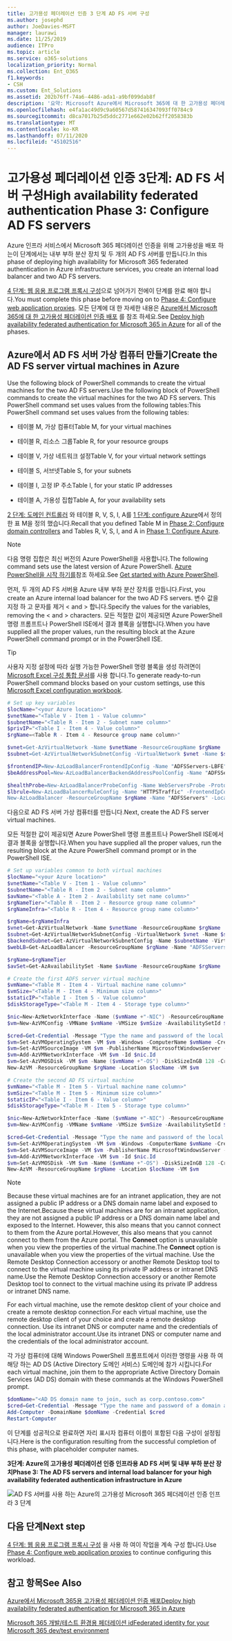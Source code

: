 ```yaml
---
title: 고가용성 페더레이션 인증 3 단계 AD FS 서버 구성
ms.author: josephd
author: JoeDavies-MSFT
manager: laurawi
ms.date: 11/25/2019
audience: ITPro
ms.topic: article
ms.service: o365-solutions
localization_priority: Normal
ms.collection: Ent_O365
f1.keywords:
- CSH
ms.custom: Ent_Solutions
ms.assetid: 202b76ff-74a6-4486-ada1-a9bf099dab8f
description: '요약: Microsoft Azure에서 Microsoft 365에 대 한 고가용성 페더레이션 인증용 AD FS (Active Directory Federation Services) 서버를 만들고 구성 합니다.'
ms.openlocfilehash: e4fa1ac49d9c9a60567d587416347093ff0784c9
ms.sourcegitcommit: d8ca7017b25d5ddc2771e662e02b62ff2058383b
ms.translationtype: MT
ms.contentlocale: ko-KR
ms.lasthandoff: 07/11/2020
ms.locfileid: "45102516"
---
```

# <a name="high-availability-federated-authentication-phase-3-configure-ad-fs-servers"></a><span data-ttu-id="89a50-103">고가용성 페더레이션 인증 3단계: AD FS 서버 구성</span><span class="sxs-lookup"><span data-stu-id="89a50-103">High availability federated authentication Phase 3: Configure AD FS servers</span></span>

<span data-ttu-id="89a50-104">Azure 인프라 서비스에서 Microsoft 365 페더레이션 인증을 위해 고가용성을 배포 하는이 단계에서는 내부 부하 분산 장치 및 두 개의 AD FS 서버를 만듭니다.</span><span class="sxs-lookup"><span data-stu-id="89a50-104">In this phase of deploying high availability for Microsoft 365 federated authentication in Azure infrastructure services, you create an internal load balancer and two AD FS servers.</span></span>
  
<span data-ttu-id="89a50-105">[4 단계: 웹 응용 프로그램 프록시 구성](high-availability-federated-authentication-phase-4-configure-web-application-pro.md)으로 넘어가기 전에이 단계를 완료 해야 합니다.</span><span class="sxs-lookup"><span data-stu-id="89a50-105">You must complete this phase before moving on to [Phase 4: Configure web application proxies](high-availability-federated-authentication-phase-4-configure-web-application-pro.md).</span></span> <span data-ttu-id="89a50-106">모든 단계에 대 한 자세한 내용은 [Azure에서 Microsoft 365에 대 한 고가용성 페더레이션 인증 배포](deploy-high-availability-federated-authentication-for-office-365-in-azure.md) 를 참조 하세요.</span><span class="sxs-lookup"><span data-stu-id="89a50-106">See [Deploy high availability federated authentication for Microsoft 365 in Azure](deploy-high-availability-federated-authentication-for-office-365-in-azure.md) for all of the phases.</span></span>
  
## <a name="create-the-ad-fs-server-virtual-machines-in-azure"></a><span data-ttu-id="89a50-107">Azure에서 AD FS 서버 가상 컴퓨터 만들기</span><span class="sxs-lookup"><span data-stu-id="89a50-107">Create the AD FS server virtual machines in Azure</span></span>

<span data-ttu-id="89a50-108">Use the following block of PowerShell commands to create the virtual machines for the two AD FS servers.</span><span class="sxs-lookup"><span data-stu-id="89a50-108">Use the following block of PowerShell commands to create the virtual machines for the two AD FS servers.</span></span> <span data-ttu-id="89a50-109">This PowerShell command set uses values from the following tables:</span><span class="sxs-lookup"><span data-stu-id="89a50-109">This PowerShell command set uses values from the following tables:</span></span>
  
- <span data-ttu-id="89a50-110">테이블 M, 가상 컴퓨터</span><span class="sxs-lookup"><span data-stu-id="89a50-110">Table M, for your virtual machines</span></span>
    
- <span data-ttu-id="89a50-111">테이블 R, 리소스 그룹</span><span class="sxs-lookup"><span data-stu-id="89a50-111">Table R, for your resource groups</span></span>
    
- <span data-ttu-id="89a50-112">테이블 V, 가상 네트워크 설정</span><span class="sxs-lookup"><span data-stu-id="89a50-112">Table V, for your virtual network settings</span></span>
    
- <span data-ttu-id="89a50-113">테이블 S, 서브넷</span><span class="sxs-lookup"><span data-stu-id="89a50-113">Table S, for your subnets</span></span>
    
- <span data-ttu-id="89a50-114">테이블 I, 고정 IP 주소</span><span class="sxs-lookup"><span data-stu-id="89a50-114">Table I, for your static IP addresses</span></span>
    
- <span data-ttu-id="89a50-115">테이블 A, 가용성 집합</span><span class="sxs-lookup"><span data-stu-id="89a50-115">Table A, for your availability sets</span></span>
    
<span data-ttu-id="89a50-116">[2 단계: 도메인 컨트롤러](high-availability-federated-authentication-phase-2-configure-domain-controllers.md) 와 테이블 R, V, S, I, A를 [1 단계: configure Azure](high-availability-federated-authentication-phase-1-configure-azure.md)에서 정의한 표 M을 정의 했습니다.</span><span class="sxs-lookup"><span data-stu-id="89a50-116">Recall that you defined Table M in [Phase 2: Configure domain controllers](high-availability-federated-authentication-phase-2-configure-domain-controllers.md) and Tables R, V, S, I, and A in [Phase 1: Configure Azure](high-availability-federated-authentication-phase-1-configure-azure.md).</span></span>
  
> [!NOTE]
> <span data-ttu-id="89a50-117">다음 명령 집합은 최신 버전의 Azure PowerShell을 사용합니다.</span><span class="sxs-lookup"><span data-stu-id="89a50-117">The following command sets use the latest version of Azure PowerShell.</span></span> <span data-ttu-id="89a50-118">[Azure PowerShell을 시작 하기를](https://docs.microsoft.com/powershell/azure/get-started-azureps)참조 하세요.</span><span class="sxs-lookup"><span data-stu-id="89a50-118">See [Get started with Azure PowerShell](https://docs.microsoft.com/powershell/azure/get-started-azureps).</span></span> 
  
<span data-ttu-id="89a50-119">먼저, 두 개의 AD FS 서버용 Azure 내부 부하 분산 장치를 만듭니다.</span><span class="sxs-lookup"><span data-stu-id="89a50-119">First, you create an Azure internal load balancer for the two AD FS servers.</span></span> <span data-ttu-id="89a50-120">변수 값을 지정 하 고 문자를 제거 \< and > 합니다.</span><span class="sxs-lookup"><span data-stu-id="89a50-120">Specify the values for the variables, removing the \< and > characters.</span></span> <span data-ttu-id="89a50-121">모든 적절한 값이 제공되면 Azure PowerShell 명령 프롬프트나 PowerShell ISE에서 결과 블록을 실행합니다.</span><span class="sxs-lookup"><span data-stu-id="89a50-121">When you have supplied all the proper values, run the resulting block at the Azure PowerShell command prompt or in the PowerShell ISE.</span></span>
  
> [!TIP]
> <span data-ttu-id="89a50-122">사용자 지정 설정에 따라 실행 가능한 PowerShell 명령 블록을 생성 하려면이 [Microsoft Excel 구성 통합 문서](https://github.com/MicrosoftDocs/OfficeDocs-Enterprise/raw/live/Enterprise/downloads/O365FedAuthInAzure_Config.xlsx)를 사용 합니다.</span><span class="sxs-lookup"><span data-stu-id="89a50-122">To generate ready-to-run PowerShell command blocks based on your custom settings, use this [Microsoft Excel configuration workbook](https://github.com/MicrosoftDocs/OfficeDocs-Enterprise/raw/live/Enterprise/downloads/O365FedAuthInAzure_Config.xlsx).</span></span> 

```powershell
# Set up key variables
$locName="<your Azure location>"
$vnetName="<Table V - Item 1 - Value column>"
$subnetName="<Table R - Item 2 - Subnet name column>"
$privIP="<Table I - Item 4 - Value column>"
$rgName=<Table R - Item 4 - Resource group name column>"

$vnet=Get-AzVirtualNetwork -Name $vnetName -ResourceGroupName $rgName
$subnet=Get-AzVirtualNetworkSubnetConfig -VirtualNetwork $vnet -Name $subnetName

$frontendIP=New-AzLoadBalancerFrontendIpConfig -Name "ADFSServers-LBFE" -PrivateIPAddress $privIP -Subnet $subnet
$beAddressPool=New-AzLoadBalancerBackendAddressPoolConfig -Name "ADFSServers-LBBE"

$healthProbe=New-AzLoadBalancerProbeConfig -Name WebServersProbe -Protocol "TCP" -Port 443 -IntervalInSeconds 15 -ProbeCount 2
$lbrule=New-AzLoadBalancerRuleConfig -Name "HTTPSTraffic" -FrontendIpConfiguration $frontendIP -BackendAddressPool $beAddressPool -Probe $healthProbe -Protocol "TCP" -FrontendPort 443 -BackendPort 443
New-AzLoadBalancer -ResourceGroupName $rgName -Name "ADFSServers" -Location $locName -LoadBalancingRule $lbrule -BackendAddressPool $beAddressPool -Probe $healthProbe -FrontendIpConfiguration $frontendIP
```

<span data-ttu-id="89a50-123">다음으로 AD FS 서버 가상 컴퓨터를 만듭니다.</span><span class="sxs-lookup"><span data-stu-id="89a50-123">Next, create the AD FS server virtual machines.</span></span>
  
<span data-ttu-id="89a50-124">모든 적절한 값이 제공되면 Azure PowerShell 명령 프롬프트나 PowerShell ISE에서 결과 블록을 실행합니다.</span><span class="sxs-lookup"><span data-stu-id="89a50-124">When you have supplied all the proper values, run the resulting block at the Azure PowerShell command prompt or in the PowerShell ISE.</span></span>
  
```powershell
# Set up variables common to both virtual machines
$locName="<your Azure location>"
$vnetName="<Table V - Item 1 - Value column>"
$subnetName="<Table R - Item 2 - Subnet name column>"
$avName="<Table A - Item 2 - Availability set name column>"
$rgNameTier="<Table R - Item 2 - Resource group name column>"
$rgNameInfra="<Table R - Item 4 - Resource group name column>"

$rgName=$rgNameInfra
$vnet=Get-AzVirtualNetwork -Name $vnetName -ResourceGroupName $rgName
$subnet=Get-AzVirtualNetworkSubnetConfig -VirtualNetwork $vnet -Name $subnetName
$backendSubnet=Get-AzVirtualNetworkSubnetConfig -Name $subnetName -VirtualNetwork $vnet
$webLB=Get-AzLoadBalancer -ResourceGroupName $rgName -Name "ADFSServers"

$rgName=$rgNameTier
$avSet=Get-AzAvailabilitySet -Name $avName -ResourceGroupName $rgName

# Create the first ADFS server virtual machine
$vmName="<Table M - Item 4 - Virtual machine name column>"
$vmSize="<Table M - Item 4 - Minimum size column>"
$staticIP="<Table I - Item 5 - Value column>"
$diskStorageType="<Table M - Item 4 - Storage type column>"

$nic=New-AzNetworkInterface -Name ($vmName +"-NIC") -ResourceGroupName $rgName -Location $locName -Subnet $backendSubnet -LoadBalancerBackendAddressPool $webLB.BackendAddressPools[0] -PrivateIpAddress $staticIP
$vm=New-AzVMConfig -VMName $vmName -VMSize $vmSize -AvailabilitySetId $avset.Id

$cred=Get-Credential -Message "Type the name and password of the local administrator account for the first AD FS server." 
$vm=Set-AzVMOperatingSystem -VM $vm -Windows -ComputerName $vmName -Credential $cred -ProvisionVMAgent -EnableAutoUpdate
$vm=Set-AzVMSourceImage -VM $vm -PublisherName MicrosoftWindowsServer -Offer WindowsServer -Skus 2016-Datacenter -Version "latest"
$vm=Add-AzVMNetworkInterface -VM $vm -Id $nic.Id
$vm=Set-AzVMOSDisk -VM $vm -Name ($vmName +"-OS") -DiskSizeInGB 128 -CreateOption FromImage -StorageAccountType $diskStorageType
New-AzVM -ResourceGroupName $rgName -Location $locName -VM $vm

# Create the second AD FS virtual machine
$vmName="<Table M - Item 5 - Virtual machine name column>"
$vmSize="<Table M - Item 5 - Minimum size column>"
$staticIP="<Table I - Item 6 - Value column>"
$diskStorageType="<Table M - Item 5 - Storage type column>"

$nic=New-AzNetworkInterface -Name ($vmName +"-NIC") -ResourceGroupName $rgName -Location $locName  -Subnet $backendSubnet -LoadBalancerBackendAddressPool $webLB.BackendAddressPools[0] -PrivateIpAddress $staticIP
$vm=New-AzVMConfig -VMName $vmName -VMSize $vmSize -AvailabilitySetId $avset.Id

$cred=Get-Credential -Message "Type the name and password of the local administrator account for the second AD FS server." 
$vm=Set-AzVMOperatingSystem -VM $vm -Windows -ComputerName $vmName -Credential $cred -ProvisionVMAgent -EnableAutoUpdate
$vm=Set-AzVMSourceImage -VM $vm -PublisherName MicrosoftWindowsServer -Offer WindowsServer -Skus 2016-Datacenter -Version "latest"
$vm=Add-AzVMNetworkInterface -VM $vm -Id $nic.Id
$vm=Set-AzVMOSDisk -VM $vm -Name ($vmName +"-OS") -DiskSizeInGB 128 -CreateOption FromImage -StorageAccountType $diskStorageType
New-AzVM -ResourceGroupName $rgName -Location $locName -VM $vm

```

> [!NOTE]
> <span data-ttu-id="89a50-125">Because these virtual machines are for an intranet application, they are not assigned a public IP address or a DNS domain name label and exposed to the Internet.</span><span class="sxs-lookup"><span data-stu-id="89a50-125">Because these virtual machines are for an intranet application, they are not assigned a public IP address or a DNS domain name label and exposed to the Internet.</span></span> <span data-ttu-id="89a50-126">However, this also means that you cannot connect to them from the Azure portal.</span><span class="sxs-lookup"><span data-stu-id="89a50-126">However, this also means that you cannot connect to them from the Azure portal.</span></span> <span data-ttu-id="89a50-127">The **Connect** option is unavailable when you view the properties of the virtual machine.</span><span class="sxs-lookup"><span data-stu-id="89a50-127">The **Connect** option is unavailable when you view the properties of the virtual machine.</span></span> <span data-ttu-id="89a50-128">Use the Remote Desktop Connection accessory or another Remote Desktop tool to connect to the virtual machine using its private IP address or intranet DNS name.</span><span class="sxs-lookup"><span data-stu-id="89a50-128">Use the Remote Desktop Connection accessory or another Remote Desktop tool to connect to the virtual machine using its private IP address or intranet DNS name.</span></span>
  
<span data-ttu-id="89a50-129">For each virtual machine, use the remote desktop client of your choice and create a remote desktop connection.</span><span class="sxs-lookup"><span data-stu-id="89a50-129">For each virtual machine, use the remote desktop client of your choice and create a remote desktop connection.</span></span> <span data-ttu-id="89a50-130">Use its intranet DNS or computer name and the credentials of the local administrator account.</span><span class="sxs-lookup"><span data-stu-id="89a50-130">Use its intranet DNS or computer name and the credentials of the local administrator account.</span></span>
  
<span data-ttu-id="89a50-131">각 가상 컴퓨터에 대해 Windows PowerShell 프롬프트에서 이러한 명령을 사용 하 여 해당 하는 AD DS (Active Directory 도메인 서비스) 도메인에 참가 시킵니다.</span><span class="sxs-lookup"><span data-stu-id="89a50-131">For each virtual machine, join them to the appropriate Active Directory Domain Services (AD DS) domain with these commands at the Windows PowerShell prompt.</span></span>
  
```powershell
$domName="<AD DS domain name to join, such as corp.contoso.com>"
$cred=Get-Credential -Message "Type the name and password of a domain acccount."
Add-Computer -DomainName $domName -Credential $cred
Restart-Computer
```

<span data-ttu-id="89a50-132">이 단계를 성공적으로 완료하면 자리 표시자 컴퓨터 이름이 포함된 다음 구성이 설정됩니다.</span><span class="sxs-lookup"><span data-stu-id="89a50-132">Here is the configuration resulting from the successful completion of this phase, with placeholder computer names.</span></span>
  
<span data-ttu-id="89a50-133">**3단계: Azure의 고가용성 페더레이션 인증 인프라용 AD FS 서버 및 내부 부하 분산 장치**</span><span class="sxs-lookup"><span data-stu-id="89a50-133">**Phase 3: The AD FS servers and internal load balancer for your high availability federated authentication infrastructure in Azure**</span></span>

![AD FS 서버를 사용 하는 Azure의 고가용성 Microsoft 365 페더레이션 인증 인프라 3 단계](media/f39b2d2f-8a5b-44da-b763-e1f943fcdbc4.png)
  
## <a name="next-step"></a><span data-ttu-id="89a50-135">다음 단계</span><span class="sxs-lookup"><span data-stu-id="89a50-135">Next step</span></span>

<span data-ttu-id="89a50-136">[4 단계: 웹 응용 프로그램 프록시 구성](high-availability-federated-authentication-phase-4-configure-web-application-pro.md) 을 사용 하 여이 작업을 계속 구성 합니다.</span><span class="sxs-lookup"><span data-stu-id="89a50-136">Use [Phase 4: Configure web application proxies](high-availability-federated-authentication-phase-4-configure-web-application-pro.md) to continue configuring this workload.</span></span>
  
## <a name="see-also"></a><span data-ttu-id="89a50-137">참고 항목</span><span class="sxs-lookup"><span data-stu-id="89a50-137">See Also</span></span>

[<span data-ttu-id="89a50-138">Azure에서 Microsoft 365용 고가용성 페더레이션 인증 배포</span><span class="sxs-lookup"><span data-stu-id="89a50-138">Deploy high availability federated authentication for Microsoft 365 in Azure</span></span>](deploy-high-availability-federated-authentication-for-office-365-in-azure.md)
  
[<span data-ttu-id="89a50-139">Microsoft 365 개발/테스트 환경용 페더레이션 id</span><span class="sxs-lookup"><span data-stu-id="89a50-139">Federated identity for your Microsoft 365 dev/test environment</span></span>](https://docs.microsoft.com/microsoft-365/enterprise/federated-identity-for-your-office-365-dev-test-environment)


